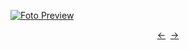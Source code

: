 [![Foto Preview](preview/n920.avif)](https://20essentials.github.io/project-000-920)

<div align="center" style="display: flex; justify-content: center;">
  <a  href="https://github.com/20essentials/project-000-919" target="_blank">&#8592;</a>
  &nbsp;&nbsp;
  <a  href="https://github.com/20essentials/project-000-921" target="_blank">&#8594;</a>
</div>
